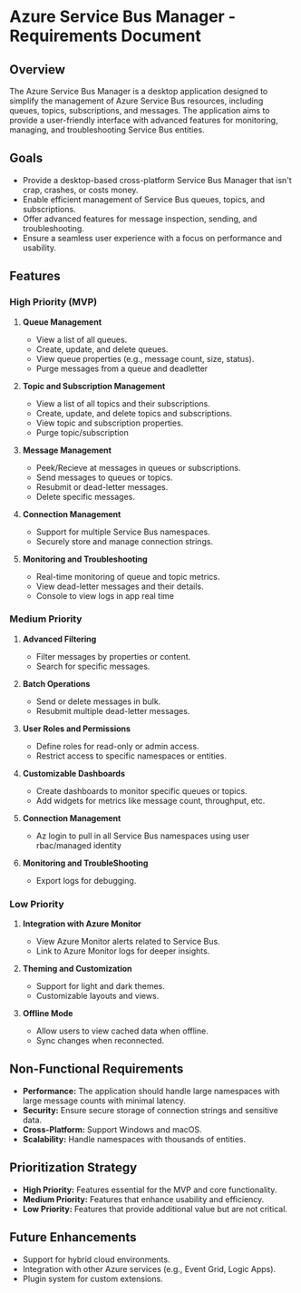 # Azure Service Bus Manager - Requirements Document

## Overview
The Azure Service Bus Manager is a desktop application designed to simplify the management of Azure Service Bus resources, including queues, topics, subscriptions, and messages. The application aims to provide a user-friendly interface with advanced features for monitoring, managing, and troubleshooting Service Bus entities.

## Goals
- Provide a desktop-based cross-platform Service Bus Manager that isn't crap, crashes, or costs money.
- Enable efficient management of Service Bus queues, topics, and subscriptions.
- Offer advanced features for message inspection, sending, and troubleshooting.
- Ensure a seamless user experience with a focus on performance and usability.

## Features

### High Priority (MVP)
1. **Queue Management**
   - View a list of all queues.
   - Create, update, and delete queues.
   - View queue properties (e.g., message count, size, status).
   - Purge messages from a queue and deadletter

2. **Topic and Subscription Management**
   - View a list of all topics and their subscriptions.
   - Create, update, and delete topics and subscriptions.
   - View topic and subscription properties.
   - Purge topic/subscription

3. **Message Management**
   - Peek/Recieve at messages in queues or subscriptions.
   - Send messages to queues or topics.
   - Resubmit or dead-letter messages.
   - Delete specific messages.

4. **Connection Management**
   - Support for multiple Service Bus namespaces.
   - Securely store and manage connection strings.

5. **Monitoring and Troubleshooting**
   - Real-time monitoring of queue and topic metrics.
   - View dead-letter messages and their details.
   - Console to view logs in app real time

### Medium Priority
1. **Advanced Filtering**
   - Filter messages by properties or content.
   - Search for specific messages.

2. **Batch Operations**
   - Send or delete messages in bulk.
   - Resubmit multiple dead-letter messages.

3. **User Roles and Permissions**
   - Define roles for read-only or admin access.
   - Restrict access to specific namespaces or entities.

4. **Customizable Dashboards**
   - Create dashboards to monitor specific queues or topics.
   - Add widgets for metrics like message count, throughput, etc.

5. **Connection Management**
   - Az login to pull in all Service Bus namespaces using user rbac/managed identity

6. **Monitoring and TroubleShooting**
   - Export logs for debugging. 

### Low Priority
1. **Integration with Azure Monitor**
   - View Azure Monitor alerts related to Service Bus.
   - Link to Azure Monitor logs for deeper insights.

2. **Theming and Customization**
   - Support for light and dark themes.
   - Customizable layouts and views.

3. **Offline Mode**
   - Allow users to view cached data when offline.
   - Sync changes when reconnected.

## Non-Functional Requirements
- **Performance:** The application should handle large namespaces with large message counts with minimal latency.
- **Security:** Ensure secure storage of connection strings and sensitive data.
- **Cross-Platform:** Support Windows and macOS.
- **Scalability:** Handle namespaces with thousands of entities.

## Prioritization Strategy
- **High Priority:** Features essential for the MVP and core functionality.
- **Medium Priority:** Features that enhance usability and efficiency.
- **Low Priority:** Features that provide additional value but are not critical.

## Future Enhancements
- Support for hybrid cloud environments.
- Integration with other Azure services (e.g., Event Grid, Logic Apps).
- Plugin system for custom extensions.